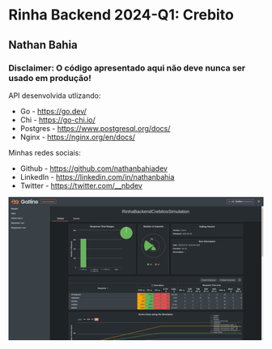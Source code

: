 # Rinha Backend 2024-Q1: Crebito

## Nathan Bahia

### Disclaimer: O código apresentado aqui não deve nunca ser usado em produção!

API desenvolvida utlizando:
- Go - https://go.dev/
- Chi - https://go-chi.io/
- Postgres - https://www.postgresql.org/docs/
- Nginx - https://nginx.org/en/docs/


Minhas redes sociais:
- Github - https://github.com/nathanbahiadev
- LinkedIn - https://linkedin.com/in/nathanbahia
- Twitter - https://twitter.com/__nbdev

<img src="gatling.png" />
